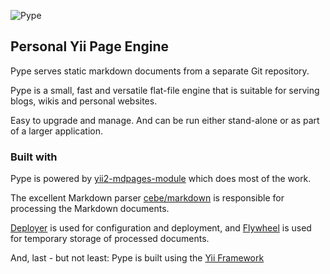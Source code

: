 <!--
Title: Pype
Description: Pype stands for Personal Yii Page Engine and serves static markdown documents from a separate Git repository
Keywords: wiki, yii, pype, markdown, static, flat-file
-->
![Pype](pype.png "Pype")

## Personal Yii Page Engine
Pype serves static markdown documents from a separate Git repository.

Pype is a small, fast and versatile flat-file engine that is suitable for serving blogs, wikis and personal websites.

Easy to upgrade and manage. And can be run either stand-alone or as part of a larger application.

### Built with
Pype is powered by [yii2-mdpages-module](https://github.com/jacmoe/yii2-mdpages-module) which does most of the work.

The excellent Markdown parser [cebe/markdown](http://markdown.cebe.cc/) is responsible for processing the Markdown documents.

[Deployer](http://deployer.org/) is used for configuration and deployment, and [Flywheel](https://github.com/jamesmoss/flywheel) is used for temporary storage of processed documents.

And, last - but not least: Pype is built using the [Yii Framework](http://www.yiiframework.com/)
